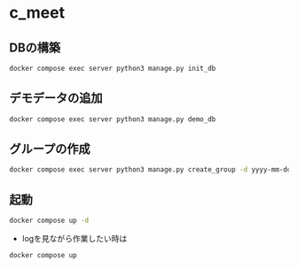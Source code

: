 # c_meet

## DBの構築
```sh
docker compose exec server python3 manage.py init_db
```

## デモデータの追加
```sh
docker compose exec server python3 manage.py demo_db
```

## グループの作成
```sh
docker compose exec server python3 manage.py create_group -d yyyy-mm-dd
```


## 起動
```sh
docker compose up -d
```
- logを見ながら作業したい時は
```sh
docker compose up
```
